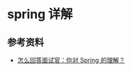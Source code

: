# spring 详解

## 参考资料

- [怎么回答面试官：你对 Spring 的理解？](https://www.zhihu.com/question/48427693/answer/723146648?hb_wx_block=0&utm_source=wechat_session&utm_medium=social&utm_oi=636935036985806848)
